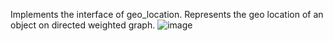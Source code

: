 Implements the interface of geo_location.
Represents the  geo location of an object on directed weighted graph.
![image](https://user-images.githubusercontent.com/74323809/102720442-0ef49080-42fd-11eb-824d-f7d632d6f9a8.png)

